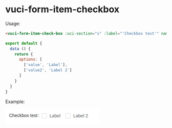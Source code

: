 # vuci-form-item-checkbox

Usage:

```html
<vuci-form-item-check-box :uci-section="s" :label="'Checkbox test'" name="test" :options="options" />
```
```javascript
export default {
  data () {
    return {
      options: [
        ['value', 'Label'],
        ['value2', 'Label 2']
      ]
    }
  }
}
```
Example:

![](/example.png)

